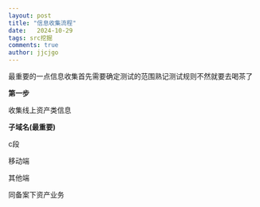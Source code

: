 ```yaml
---
layout: post
title: "信息收集流程"
date:   2024-10-29
tags: src挖掘
comments: true
author: jjcjgo
---
```



最重要的一点信息收集首先需要确定测试的范围熟记测试规则不然就要去喝茶了


**第一步**


收集线上资产类信息

**子域名(最重要)**    

 c段

 移动端     

 其他端     

 同备案下资产业务
